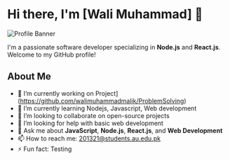 # Hi there, I'm [Wali Muhammad] 👋

![Profile Banner](https://avatars.githubusercontent.com/u/77934276?v=4)

I'm a passionate software developer specializing in **Node.js** and **React.js**. Welcome to my GitHub profile!

## About Me

- 🔭 I’m currently working on Project](https://github.com/walimuhammadmalik/ProblemSolving)
- 🌱 I’m currently learning Nodejs, Javascript, Web development
- 👯 I’m looking to collaborate on open-source projects
- 🤔 I’m looking for help with basic web development
- 💬 Ask me about **JavaScript**, **Node.js**, **React.js**, and **Web Development**
- 📫 How to reach me: 201321@students.au.edu.pk
- ⚡ Fun fact: Testing
